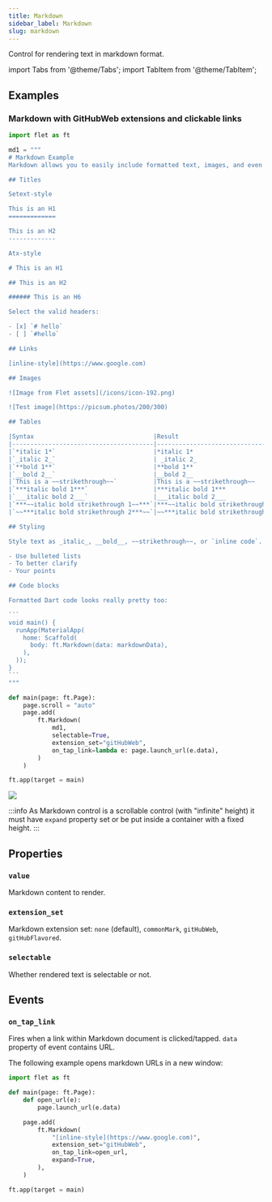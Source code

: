 ```yaml
---
title: Markdown
sidebar_label: Markdown
slug: markdown
---
```


Control for rendering text in markdown format.

import Tabs from '@theme/Tabs';
import TabItem from '@theme/TabItem';

## Examples

### Markdown with GitHubWeb extensions and clickable links

<Tabs groupId="language">
  <TabItem value="python" label="Python" default>

````python
import flet as ft

md1 = """
# Markdown Example
Markdown allows you to easily include formatted text, images, and even formatted Dart code in your app.

## Titles

Setext-style

This is an H1
=============

This is an H2
-------------

Atx-style

# This is an H1

## This is an H2

###### This is an H6

Select the valid headers:

- [x] `# hello`
- [ ] `#hello`

## Links

[inline-style](https://www.google.com)

## Images

![Image from Flet assets](/icons/icon-192.png)

![Test image](https://picsum.photos/200/300)

## Tables

|Syntax                                 |Result                               |
|---------------------------------------|-------------------------------------|
|`*italic 1*`                           |*italic 1*                           |
|`_italic 2_`                           | _italic 2_                          |
|`**bold 1**`                           |**bold 1**                           |
|`__bold 2__`                           |__bold 2__                           |
|`This is a ~~strikethrough~~`          |This is a ~~strikethrough~~          |
|`***italic bold 1***`                  |***italic bold 1***                  |
|`___italic bold 2___`                  |___italic bold 2___                  |
|`***~~italic bold strikethrough 1~~***`|***~~italic bold strikethrough 1~~***|
|`~~***italic bold strikethrough 2***~~`|~~***italic bold strikethrough 2***~~|

## Styling

Style text as _italic_, __bold__, ~~strikethrough~~, or `inline code`.

- Use bulleted lists
- To better clarify
- Your points

## Code blocks

Formatted Dart code looks really pretty too:

```
void main() {
  runApp(MaterialApp(
    home: Scaffold(
      body: ft.Markdown(data: markdownData),
    ),
  ));
}
```
"""

def main(page: ft.Page):
    page.scroll = "auto"
    page.add(
        ft.Markdown(
            md1,
            selectable=True,
            extension_set="gitHubWeb",
            on_tap_link=lambda e: page.launch_url(e.data),
        )
    )

ft.app(target = main)
````

  </TabItem>
</Tabs>

<img src="/img/docs/controls/markdown/custom-markdown.gif" className="screenshot-40"/>

:::info
As Markdown control is a scrollable control (with "infinite" height) it must have `expand` property set or be put inside a container with a fixed height.
:::

## Properties

### `value`

Markdown content to render.

### `extension_set`

Markdown extension set: `none` (default), `commonMark`, `gitHubWeb`, `gitHubFlavored`.

### `selectable`

Whether rendered text is selectable or not.

## Events

### `on_tap_link`

Fires when a link within Markdown document is clicked/tapped. `data` property of event contains URL.

The following example opens markdown URLs in a new window:

```python
import flet as ft

def main(page: ft.Page):
    def open_url(e):
        page.launch_url(e.data)

    page.add(
        ft.Markdown(
            "[inline-style](https://www.google.com)",
            extension_set="gitHubWeb",
            on_tap_link=open_url,
            expand=True,
        ),
    )

ft.app(target = main)
```